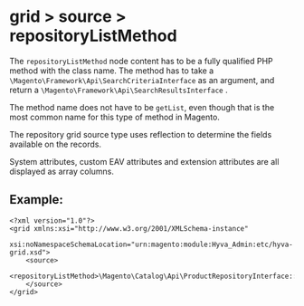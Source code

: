 # grid > source > repositoryListMethod

The `repositoryListMethod` node content has to be a fully qualified PHP method with the class name. The method has to take a `\Magento\Framework\Api\SearchCriteriaInterface` as an argument, and return a `\Magento\Framework\Api\SearchResultsInterface` .


The method name does not have to be `getList`, even though that is the most common name for this type of method in Magento.


The repository grid source type uses reflection to determine the fields available on the records.

System attributes, custom EAV attributes and extension attributes are all displayed as array columns.


## Example:


```markup
<?xml version="1.0"?>
<grid xmlns:xsi="http://www.w3.org/2001/XMLSchema-instance"
      xsi:noNamespaceSchemaLocation="urn:magento:module:Hyva_Admin:etc/hyva-grid.xsd">
    <source>
        <repositoryListMethod>\Magento\Catalog\Api\ProductRepositoryInterface::getList</repositoryListMethod>
    </source>
</grid>
```


